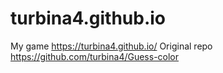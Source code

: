 # turbina4.github.io
My game https://turbina4.github.io/
Original repo https://github.com/turbina4/Guess-color

